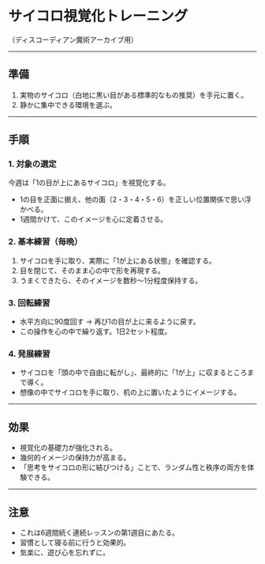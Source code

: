# サイコロ視覚化トレーニング  
（ディスコーディアン魔術アーカイブ用）

---

## 準備
1. 実物のサイコロ（白地に黒い目がある標準的なもの推奨）を手元に置く。  
2. 静かに集中できる環境を選ぶ。  

---

## 手順

### 1. 対象の選定  
今週は「1の目が上にあるサイコロ」を視覚化する。  
- 1の目を正面に据え、他の面（2・3・4・5・6）を正しい位置関係で思い浮かべる。  
- 1週間かけて、このイメージを心に定着させる。  

### 2. 基本練習（毎晩）  
1. サイコロを手に取り、実際に「1が上にある状態」を確認する。  
2. 目を閉じて、そのまま心の中で形を再現する。  
3. うまくできたら、そのイメージを数秒〜1分程度保持する。  

### 3. 回転練習  
- 水平方向に90度回す → 再び1の目が上に来るように戻す。  
- この操作を心の中で繰り返す。1日2セット程度。  

### 4. 発展練習  
- サイコロを「頭の中で自由に転がし」、最終的に「1が上」に収まるところまで導く。  
- 想像の中でサイコロを手に取り、机の上に置いたようにイメージする。  

---

## 効果
- 視覚化の基礎力が強化される。  
- 幾何的イメージの保持力が高まる。  
- 「思考をサイコロの形に結びつける」ことで、ランダム性と秩序の両方を体験できる。  

---

## 注意
- これは6週間続く連続レッスンの第1週目にあたる。  
- 習慣として寝る前に行うと効果的。  
- 気楽に、遊び心を忘れずに。  
